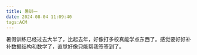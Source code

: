 ```yaml
---
title: 暑训一
date: 2024-08-04 11:09:40
tags:ACM
---
```


暑假训练已经过去大半了，比起去年，好像打多校真能学点东西了。感觉要好好补补数据结构和数学了，直觉好像只能帮我签签到了。

